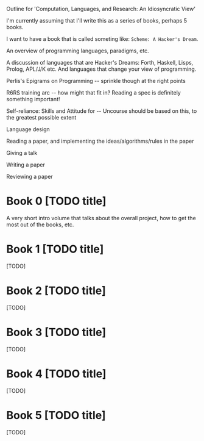 Outline for 'Computation, Languages, and Research: An Idiosyncratic View'

I'm currently assuming that I'll write this as a series of books, perhaps 5 books.

I want to have a book that is called someting like: `Scheme: A Hacker's Dream`.

An overview of programming languages, paradigms, etc.

A discussion of languages that are Hacker's Dreams: Forth, Haskell, Lisps, Prolog, APL/J/K etc.  And languages that change your view of programming.

Perlis's Epigrams on Programming -- sprinkle though at the right points

R6RS training arc -- how might that fit in?  Reading a spec is definitely something important!

Self-reliance: Skills and Attitude for -- Uncourse should be based on this, to the greatest possible extent

Language design

Reading a paper, and implementing the ideas/algorithms/rules in the paper

Giving a talk

Writing a paper

Reviewing a paper

# Book 0 [TODO title]

A very short intro volume that talks about the overall project, how to get the most out of the books, etc.

# Book 1 [TODO title]

[TODO]

# Book 2 [TODO title]

[TODO]

# Book 3 [TODO title]

[TODO]

# Book 4 [TODO title]

[TODO]

# Book 5 [TODO title]

[TODO]
